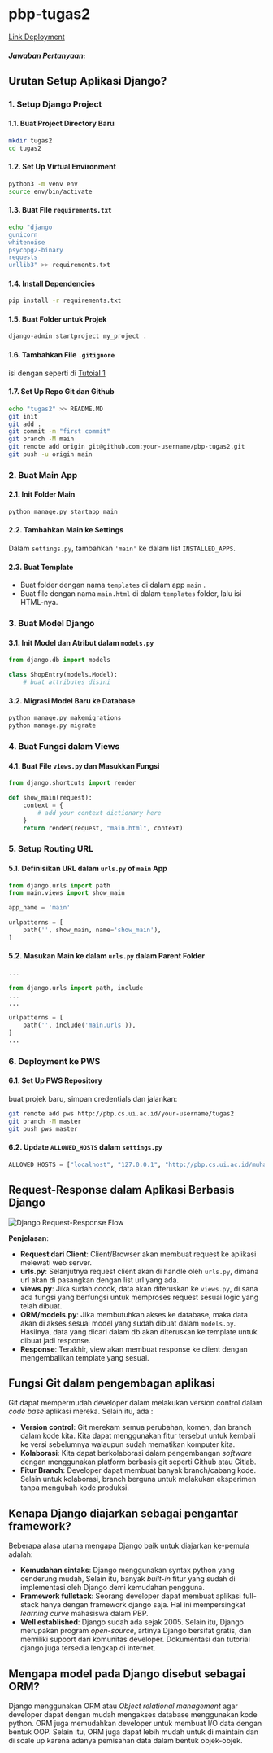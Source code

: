 # pbp-tugas2

[Link Deployment](http://muhammad-azzam31-tugas2.pbp.cs.ui.ac.id)

##### Jawaban Pertanyaan:

## Urutan Setup Aplikasi Django?

### 1. Setup Django Project

#### 1.1. Buat Project Directory Baru
```bash
mkdir tugas2
cd tugas2
```

#### 1.2. Set Up Virtual Environment
```bash
python3 -m venv env
source env/bin/activate
```

#### 1.3. Buat File `requirements.txt` 
```bash
echo "django
gunicorn
whitenoise
psycopg2-binary
requests
urllib3" >> requirements.txt
```

#### 1.4. Install Dependencies
```bash
pip install -r requirements.txt
```

#### 1.5. Buat Folder untuk Projek
```bash
django-admin startproject my_project .
```

#### 1.6. Tambahkan File `.gitignore` 
isi dengan seperti di [Tutoial 1](https://pbp-fasilkom-ui.github.io/ganjil-2025/docs/tutorial-0#tutorial-unggah-proyek-ke-repositori-github)


#### 1.7. Set Up Repo Git dan Github 
```bash
echo "tugas2" >> README.MD
git init
git add .
git commit -m "first commit"
git branch -M main
git remote add origin git@github.com:your-username/pbp-tugas2.git
git push -u origin main
```

### 2. Buat Main App

#### 2.1. Init Folder Main
```bash
python manage.py startapp main
```

#### 2.2. Tambahkan Main ke Settings
Dalam `settings.py`, tambahkan `'main'` ke dalam list `INSTALLED_APPS`.

#### 2.3. Buat Template
- Buat folder dengan nama `templates` di dalam app `main` .
- Buat file dengan nama `main.html` di dalam `templates` folder, lalu isi HTML-nya.

### 3. Buat Model Django

#### 3.1. Init Model dan Atribut dalam `models.py`
```python
from django.db import models

class ShopEntry(models.Model):
    # buat attributes disini
```

#### 3.2. Migrasi Model Baru ke Database
```bash
python manage.py makemigrations
python manage.py migrate
```

### 4. Buat Fungsi dalam Views

#### 4.1. Buat File `views.py` dan Masukkan Fungsi
```python
from django.shortcuts import render

def show_main(request):
    context = {
        # add your context dictionary here
    }
    return render(request, "main.html", context)
```

### 5. Setup Routing URL 

#### 5.1. Definisikan URL dalam `urls.py` of `main` App
```python
from django.urls import path
from main.views import show_main

app_name = 'main'

urlpatterns = [
    path('', show_main, name='show_main'),
]
```

#### 5.2. Masukan Main ke dalam `urls.py` dalam Parent Folder
```python
...

from django.urls import path, include
...
...

urlpatterns = [
    path('', include('main.urls')),
]
...

```

### 6. Deployment ke PWS

#### 6.1. Set Up PWS Repository
buat projek baru, simpan credentials dan jalankan:
```bash
git remote add pws http://pbp.cs.ui.ac.id/your-username/tugas2
git branch -M master
git push pws master
```

#### 6.2. Update `ALLOWED_HOSTS` dalam `settings.py`
```python
ALLOWED_HOSTS = ["localhost", "127.0.0.1", "http://pbp.cs.ui.ac.id/muhammad-azzam31-tugas2"]
```

## Request-Response dalam Aplikasi Berbasis Django 

![Django Request-Response Flow]([https://example.com/diagram.png](https://miro.medium.com/v2/resize:fit:1400/format:webp/1*V5Rd2Czu9TYdEw6P-7RtGA.png))

**Penjelasan**:

- **Request dari Client**: Client/Browser akan membuat request ke aplikasi melewati web server.
- **urls.py**: Selanjutnya request client akan di handle oleh `urls.py`, dimana url akan di pasangkan dengan list url yang ada.
- **views.py**: Jika sudah cocok, data akan diteruskan ke `views.py`, di sana ada fungsi yang berfungsi untuk memproses request sesuai logic yang telah dibuat.
- **ORM/models.py**: Jika membutuhkan akses ke database, maka data akan di akses sesuai model yang sudah dibuat dalam `models.py`. Hasilnya, data yang dicari dalam db akan diteruskan ke template untuk dibuat jadi response.
- **Response**: Terakhir, view akan membuat response ke client dengan mengembalikan template yang sesuai.

## Fungsi Git dalam pengembagan aplikasi 

Git dapat mempermudah developer dalam melakukan version control dalam _code base_ aplikasi mereka. Selain itu, ada :

- **Version control**: Git merekam semua perubahan, komen, dan branch dalam kode kita. Kita dapat menggunakan fitur tersebut untuk kembali ke versi sebelumnya walaupun sudah mematikan komputer kita.
- **Kolaborasi**: Kita dapat berkolaborasi dalam pengembangan _software_ dengan menggunakan platform berbasis git seperti Github atau Gitlab.
- **Fitur Branch**: Developer dapat membuat banyak branch/cabang kode. Selain untuk kolaborasi, branch berguna untuk melakukan eksperimen tanpa mengubah kode produksi.

## Kenapa Django diajarkan sebagai pengantar framework?

Beberapa alasa utama mengapa Django baik untuk diajarkan ke-pemula adalah:

- **Kemudahan sintaks**: Django menggunakan syntax python yang cenderung mudah, Selain itu, banyak _built-in_ fitur yang sudah di implementasi oleh Django demi kemudahan pengguna.
- **Framework fullstack**: Seorang developer dapat membuat aplikasi full-stack hanya dengan framework django saja. Hal ini mempersingkat _learning curve_ mahasiswa dalam PBP.
- **Well established**: Django sudah ada sejak 2005. Selain itu, Django merupakan program _open-source_, artinya Django bersifat gratis, dan memiliki supoort dari komunitas developer. Dokumentasi dan tutorial django juga tersedia lengkap di internet.

## Mengapa model pada Django disebut sebagai ORM?

Django menggunakan ORM atau _Object relational management_ agar developer dapat dengan mudah mengakses database menggunakan kode python. ORM juga memudahkan developer untuk membuat I/O data dengan bentuk OOP. Selain itu, ORM juga dapat lebih mudah untuk di maintain dan di scale up karena adanya pemisahan data dalam bentuk objek-objek.
